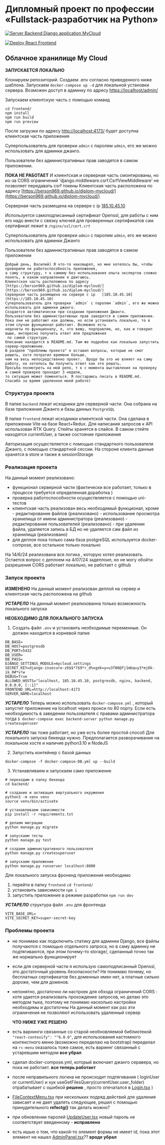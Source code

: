 # Дипломный проект по профессии «Fullstack-разработчик на Python»

[![Server Backend Django application MyCloud](https://github.com/berson969/diplom-mycloud/actions/workflows/backend.yaml/badge.svg)](https://github.com/berson969/diplom-mycloud/actions/workflows/backend.yaml)

[![Deploy React Frontend](https://github.com/berson969/diplom-mycloud/actions/workflows/frontend.yaml/badge.svg)](https://github.com/berson969/diplom-mycloud/actions/workflows/frontend.yaml)

## Облачное хранилище My Cloud
**ЗАПУСКАЕТСЯ ЛОКАЛЬНО**

Клонируем репозиторий. Создаем .env согласно приведенного ниже  шаблона.
Запускаем `docker-compose up -d` для локальной установки сервера.
Возможен доступ в админку по адресу [https://localhost/admin/](https://localhost/admin/)

Запускаем клиентскую часть с помощью команд
```
cd frontend/
npm install
npm run build
npm run preview
```
После загрузки по адресу  [http://localhost:4173/](http://localhost:4173/) будет доступна клиентская часть приложения

Суперпользователь для проверки `admin` с паролем `admin`, его же можно использовать для админки джанго.

Пользователи без административных прав заводятся в самом приложении.



**ПОКА НЕ РАБОТАЕТ**
И клиентская и серверная часть смонтированы, но из-за CORS ограничений  'django.middleware.csrf.CsrfViewMiddleware' не позволяет передавать csrf токены
Клиентская часть расположена по адресу     [https://berson969.github.io/diplom-mycloud/](https://berson969.github.io/diplom-mycloud/)

Серверная часть размещена на сервере с ip   [185.10.45.10](https://185.10.45.10)


Используется самоподписанный сертификат Openssl, для работы с ним его надо внести с связку ключей для проверенных сертификатов
сам сертификат лежит в `/nginx/ssl/cert.crt`

Суперпользователь для проверки `admin` с паролем `admin`, его же можно использовать для админки Джанго

Пользователи без административных прав заводятся в самом приложении


```
Добрый день, Василий) Я что-то наковырял, но мне хотелось бы, чтобы проверили не работоспособность приложения,
а саму структуру, т к самому без использования опыта экспертов сложно понять, в каком направлении я двигаюсь.
Клиентская часть расположена по адресу    [https://berson969.github.io/diplom-mycloud/](https://berson969.github.io/diplom-mycloud/)
Серверная часть размещена на сервере с ip   [185.10.45.10](https://185.10.45.10)
Суперпользователь для проверки `admin` с паролем `admin`, его же можно использовать для админки джанго.
Создается автоматически при создании приложения Джанго.
Пользователи без административных прав заводятся в самом приложении.
Пока они не работают как должны, но если установить локально, то в этом случае функционал работает. Возможно есть
недочеты по функционалу, я, что вижу, подправляю, но, как и говорил выше, интересно получить ответ или предложения
 по самой структуре.
Описание находится в README.md. Там же подробно как локально запустить сервер-приложение.
В разделе "проблемы проекта" я оставил вопросы, которые не смог решить, хотя потратил времени больше,
чем на весь непосредственно проект.  Вроде бы это не влияет на саму работу, но хотелось бы получить ответ как это решать.
Просьба посмотреть на мой репо, т к с момента выставления на проверку и самой проверке проходит 3 недели,
то ситуация может поменяться. Я постараюсь писать в README.md.
Спасибо за время уделенное моей работе)
```


### Структура проекта
В папке `backend` лежат исходники для серверной части. Она собрана на базе приложения Джанго и базы данных `PostgreSQL`

В папке `frontend` лежат исходники клиентской части. Она сделана в приложении Vite на базе React+Redux. Для написания запросов к API использован RTK Query.
Стейты хранятся в слайсе. В самом стейте находятся currentUser, а также состояние приложения

Авторизация осуществляется с помощью стандартного пользователя Джанго, с помощью стандартной сессии. На стороне клиента данные хранятся в store и также в sessionStorage

### Реализация проекта
На данный момент реализовано:
 - функционал серверной части (фактически все работает, только в процессе требуется определенная доработка )
 - проверка работоспособности осуществляется с помощью uni-тестов
 - клиентская часть реализован весь необходимый функционал, кроме
            - редактирование файлов (реализовано)
            - использование просмотра хранилища от имени администратора (реализовано)
            - редактирование пользователей (реализовано)
            - при удалении файла, удаляется запись в БД но не удаляется сам файл из хранилища (реализовано)
- для деплоя пока только сама база postgreSQL используется docker-compose, все остальное только локально

На 14/6/24 реализована вся логика , которую хотел реализовать.
Остается вопрос с деплоем
на 4/07/24 задеплоил, но не могу обойти разрешения CORS
работает локально, не работает с github


### Запуск проекта

**ИЗМЕНЕНО** На данный момент реализован деплой на сервер и клиентcкая часть расположена на github

***УСТАРЕЛО*** На данный момент реализованна только возможность локального запуска


**НЕОБХОДИМО ДЛЯ ЛОКАЛЬНОГО ЗАПУСКА**
1. Создать файл `.env` и установить необходимые переменные. Он должен находится в корневой папке

```
DB_BASE=
DB_HOST=postgresdb
DB_PORT=5432
DB_USER=
DB_PASS=
DJANGO_SETTINGS_MODULE=mycloud.settings
SECRET_KEY=django-insecure-z6$$*7$9*r_d%xgek=y=u3f80@fj1mbq=y3*mj6k-ik_0#*v!w
DEBUG=True
ALLOWED_HOSTS="localhost, 185.10.45.10, postgresdb, nginx, backend, 0.0.0.0, [::1]"
FRONTEND_URL=http://localhost:4173
SERVER_NAME=localhost
```

***УСТАРЕЛО*** Теперь можно использовать `docker-compose.yml` , который запустит приложение на localhost через прокси по 80 порту.
Если есть необходимость в заведении пользователя с правами администратора тогда
```$ docker-compose exec backend-server python manage.py createsuperuser```


***УСТАРЕЛО*** так тоже работает, но уже есть более простой способ
Для локального запуска бекенда нужно.
Предполагается разворачивание на локальном хосте и наличие python3.10 и NodeJS

2. Запустить контейнер с базой данных

```
docker-compose -f docker-compose-DB.yml up --build
```

3. Устанавливаем и запускаем само приложение

```
# переходим в папку бекенда
cd backend/

# создание и активация виртуального окружения
python3 -m venv venv
source venv/bin/activate

# устанавливаем зависимости
pip install -r requirements.txt

# делаем миграции
python manage.py migrate

# запускаем тесты
python manage.py test

# создаем административного пользователя
python manage.py createsuperuser

# запускаем приложение
python manage.py runserver localhost:8000
```





Для локального запуска фроненд приложения необходимо

1. перейти в папку `frontend`
`cd frontend/`
2. установить зависимости
`npm i`
3. запустить приложение в режиме разработки
`npm run dev`


***УСТАРЕЛО***
структура файл `.env` для фронтенда
```
VITE_BASE_URL=
VITE_SECRET_KEY=super-secret-key
```

### Проблемы проекта

- не понимаю как подключить статику для админки Django, все файлы получаются с помощью отдельного запроса, но в саму админку не подтягиваются, при этом почему-то storage/, сделанный точно так же нормально функционирует
- если для серверной части я использую самоподписанный Openssl, это достаточный уровень безопасности? Не понимаю почему, но бесплатных сертификатов без доменных имен нет, а платные сильно дороже, чем для доменов.
- непонятно, достаточно ли настроек для обхода ограничений CORS : хотя удается реализовать прохождение запросов, но делаю это методом тыка, поэтому не понимаю насколько настройки необходимы и достаточны На данный момент как раз эти ограничения не позволяют использовать удаленный сервер


  **ЧТО НИЖЕ УЖЕ РЕШЕНО**
- есть варнинги связанные со старой необновляемой библиотекой `"react-contexify": "^6.0.0"`, для использования кастомного контекстного меню (возможно переделаю на bootstrap) переделал на `rc-menu` оказалось тоже самое, есть вариннг связанный с устаревшим методом **все убрал**
- сделал docker-compose.yml, который включает джанго серавера, но пока не работает. **все теперь работает**
- после неправильного логина не происходит подтягивания ( loginUser or currentUser) и хук  useGetFilesQuery(currentUser.user_folder) отрабатывает с ошибкой **решено** , просто опечатался  в [Login.tsx](frontend%2Fsrc%2Fcomponents%2FLogin.tsx) )
- [FileContextMenu.tsx](frontend%2Fsrc%2Fcomponents%2FFileContextMenu.tsx) при нескольких подряд действий для удаления зависает и не дает удалять следующие, решил с помощью принудительного **refectg()** так делать можно?
- при обновлении паролей [UpdateUser.tsx](frontend%2Fsrc%2Fcomponents%2FUpdateUser.tsx) новый пароль не соответствует введенному - **исправлено**
- есть ишью о том, что какой-то элемент формы не имеет id, пока этот элемент не нашел [AdminPanel.tsx](frontend%2Fsrc%2Fcomponents%2FAdminPanel.tsx)?? **вроде убрал**
